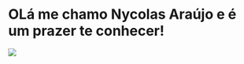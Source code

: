 ## <h1>OLá me chamo Nycolas Araújo e é um prazer te conhecer!</h1>
<div aligh="center">
<div>
  <img src="https://giphy.com/gifs/naruto-lee-rock-GCApYnpYmSWFW.gif" width:70px;heigth:90px/>
</div>
